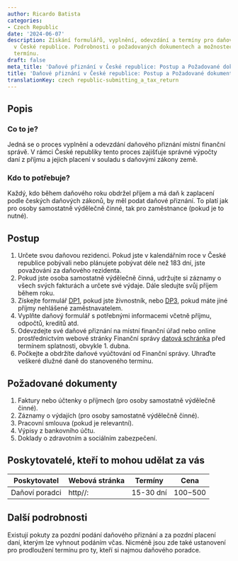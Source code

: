 ```yaml
---
author: Ricardo Batista
categories:
- Czech Republic
date: '2024-06-07'
description: Získání formulářů, vyplnění, odevzdání a termíny pro daňové přiznání
  v České republice. Podrobnosti o požadovaných dokumentech a možnostech prodloužení
  termínu.
draft: false
meta_title: 'Daňové přiznání v České republice: Postup a Požadované dokumenty'
title: 'Daňové přiznání v České republice: Postup a Požadované dokumenty'
translationKey: czech republic-submitting_a_tax_return
---
```



## Popis
### Co to je?
Jedná se o proces vyplnění a odevzdání daňového přiznání místní finanční správě. V rámci České republiky tento proces zajišťuje správné výpočty daní z příjmu a jejich placení v souladu s daňovými zákony země.

### Kdo to potřebuje?
Každý, kdo během daňového roku obdržel příjem a má daň k zaplacení podle českých daňových zákonů, by měl podat daňové přiznání. To platí jak pro osoby samostatně výdělečně činné, tak pro zaměstnance (pokud je to nutné).

## Postup
1. Určete svou daňovou rezidenci. Pokud jste v kalendářním roce v České republice pobývali nebo plánujete pobývat déle než 183 dní, jste považováni za daňového rezidenta.
2. Pokud jste osoba samostatně výdělečně činná, udržujte si záznamy o všech svých fakturách a určete své výdaje. Dále sledujte svůj příjem během roku.
3. Získejte formulář [DP1](https://www.financnisprava.cz/cs/dane-a-pojistne/danove-tiskopisy), pokud jste živnostník, nebo [DP3](https://www.financnisprava.cz/cs/dane-a-pojistne/danove-tiskopisy), pokud máte jiné příjmy nehlášené zaměstnavatelem.
4. Vyplňte daňový formulář s potřebnými informacemi včetně příjmu, odpočtů, kreditů atd.
5. Odevzdejte své daňové přiznání na místní finanční úřad nebo online prostřednictvím webové stránky Finanční správy [datová schránka](https://www.financnisprava.cz/cs/elektronicke-sluzby/dataove-schranky) před termínem splatnosti, obvykle 1. dubna.
6. Počkejte a obdržíte daňové vyúčtování od Finanční správy. Uhraďte veškeré dlužné daně do stanoveného termínu.

## Požadované dokumenty
1. Faktury nebo účtenky o příjmech (pro osoby samostatně výdělečně činné).
2. Záznamy o výdajích (pro osoby samostatně výdělečně činné).
3. Pracovní smlouva (pokud je relevantní).
4. Výpisy z bankovního účtu.
5. Doklady o zdravotním a sociálním zabezpečení.

## Poskytovatelé, kteří to mohou udělat za vás

| Poskytovatel   |     Webová stránka          |     Termíny    |       Cena      |
| --------------- | ---------------------------- | :------------: | :-------------: |
| Daňoví poradci  |  http//:                    |   15-30 dní    |        $100-$500|

## Další podrobnosti
Existují pokuty za pozdní podání daňového přiznání a za pozdní placení daní, kterým lze vyhnout podáním včas. Nicméně jsou zde také ustanovení pro prodloužení termínu pro ty, kteří si najmou daňového poradce.